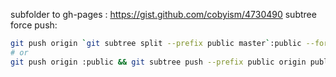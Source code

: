 subfolder to gh-pages : https://gist.github.com/cobyism/4730490
subtree force push:
  ```bash
  git push origin `git subtree split --prefix public master`:public --force
  # or
  git push origin :public && git subtree push --prefix public origin public
  ```
